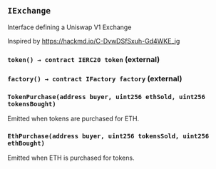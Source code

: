 ## `IExchange`

Interface defining a Uniswap V1 Exchange


Inspired by https://hackmd.io/C-DvwDSfSxuh-Gd4WKE_ig


### `token() → contract IERC20 token` (external)





### `factory() → contract IFactory factory` (external)






### `TokenPurchase(address buyer, uint256 ethSold, uint256 tokensBought)`

Emitted when tokens are purchased for ETH.




### `EthPurchase(address buyer, uint256 tokensSold, uint256 ethBought)`

Emitted when ETH is purchased for tokens.







